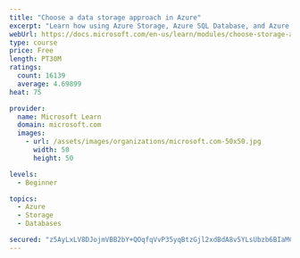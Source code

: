 ```yaml
---
title: "Choose a data storage approach in Azure"
excerpt: "Learn how using Azure Storage, Azure SQL Database, and Azure Cosmos DB - or a combination of them - for your business scenario is the best way to get the most performant solution."
webUrl: https://docs.microsoft.com/en-us/learn/modules/choose-storage-approach-in-azure/
type: course
price: Free
length: PT30M
ratings:
  count: 16139
  average: 4.69899
heat: 75

provider:
  name: Microsoft Learn
  domain: microsoft.com
  images:
    - url: /assets/images/organizations/microsoft.com-50x50.jpg
      width: 50
      height: 50

levels:
  - Beginner

topics:
  - Azure
  - Storage
  - Databases

secured: "z5AyLxLV8DJojmVBB2bY+QOqfqVvP35yqBtzGjl2xdBdA8v5YLsUbzb6BIaMCoB0sGeO6+S9Pjpd8sLt3u4iVa8aHyCVZGS8fFRYq3RoTiCHWxej0kbfnim7GRzSSxFp+QLaHis+RaQGFaUWvKrJwRW2FvIVQWdB2Vbc/q1JlDXtmqXmh5rXhn7sMZEeMGhx6gJ4C50K9t/9D/1J2xrlnB8GmqIslGo6uKDY4exl6wbwaYbgzbGAn4WSHwnBTG6ks1as43YRugDYBiTBk2yGq92rLNu/jW2p/2uFom+ui2ip0ANGSlKBQZMLvXA+UhttHB0oB8+sbT69R3V3MCR9SFdYUM86x5N1v0GNstN1LNbWzjUFRvugbuVT/zJXVmW7aKv1xVpCvVGXkZnfl+kRVRCBmpVmvA8uR1oSmV8Jrs1U/u5Qcgm6Pl1e4m7cxJu6;xAUEKeMXw2Nj805nlvwhNA=="
---
```


